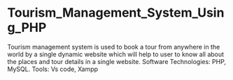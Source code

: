 # Tourism_Management_System_Using_PHP
Tourism management system is used to book a tour from anywhere in the world by a single dynamic website which will help to user to know all about the places and tour details in a single website. Software Technologies: PHP, MySQL. Tools: Vs code, Xampp
